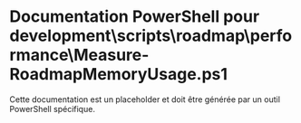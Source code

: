# Documentation PowerShell pour development\scripts\roadmap\performance\Measure-RoadmapMemoryUsage.ps1

Cette documentation est un placeholder et doit être générée par un outil PowerShell spécifique.

